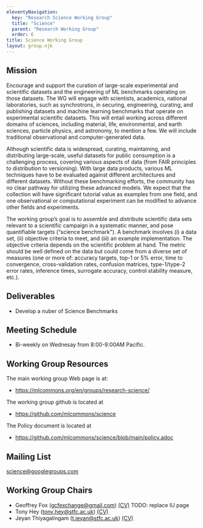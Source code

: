 ```yaml
---
eleventyNavigation:
  key: "Research Science Working Group"
  title: "Science"
  parent: "Research Working Group"
  order: 6
title: Science Working Group
layout: group.njk
---
```


## Mission

Encourage and support the curation of large-scale experimental and
scientific datasets and the engineering of ML benchmarks operating on
those datasets. The WG will engage with scientists, academics,
national laboratories, such as synchrotrons, in securing, engineering,
curating, and publishing datasets and machine learning benchmarks that
operate on experimental scientific datasets. This will entail working
across different domains of sciences, including material, life,
environmental, and earth sciences, particle physics, and astronomy, to
mention a few. We will include traditional observational and
computer-generated data.

Although scientific data is widespread, curating, maintaining, and
distributing large-scale, useful datasets for public consumption is a
challenging process, covering various aspects of data (from FAIR
principles to distribution to versioning). With large data products,
various ML techniques have to be evaluated against different
architectures and different datasets. Without these benchmarking
efforts, the community has no clear pathway for utilizing these
advanced models. We expect that the collection will have significant
tutorial value as examples from one field, and one observational or
computational experiment can be modified to advance other fields and
experiments.

The working group’s goal is to assemble and distribute scientific data
sets relevant to a scientific campaign in a systematic manner, and
pose quantifiable targets (“science benchmark"). A benchmark involves
(i) a data set, (ii) objective criteria to meet, and (iii) an example
implementation. The objective criteria depends on the scientific
problem at hand. The metric should be well defined on the data but
could come from a diverse set of measures (one or more of: accuracy
targets, top-1 or 5% error, time to convergence, cross-validation
rates, confusion matrices, type-1/type-2 error rates, inference times,
surrogate accuracy, control stability measure, etc.).  

## Deliverables

* Develop a nuber of Science Benchmarks

## Meeting Schedule

* Bi-weekly on Wednesay from 8:00-9:00AM Pacific.

## Working Group Resources

The main working group Web page is at: 

* <https://mlcommons.org/en/groups/research-science/>

The working group github is located at 

* <https://github.com/mlcommons/science>

The Policy document is located at 

* <https://github.com/mlcommons/science/blob/main/policy.adoc>


## Mailing List

science@googlegroups.com

## Working Group Chairs

  * Geoffrey Fox (gcfexchange@gmail.com) [(CV)](https://luddy.indiana.edu/contact/profile/?profile_id=203) TODO: replace IU page
  * Tony Hey (tony.hey@stfc.ac.uk) [(CV)](https://www.scd.stfc.ac.uk/Pages/Tony-Hey.aspx)
  * Jeyan Thiyagalingam (t.jeyan@stfc.ac.uk) [(CV)](https://www.scd.stfc.ac.uk/Pages/sciml-profile-jeyan.aspx)


